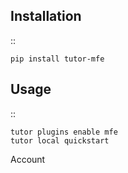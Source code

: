 Installation
------------

::

    pip install tutor-mfe

Usage
-----

::

    tutor plugins enable mfe
    tutor local quickstart

Account
